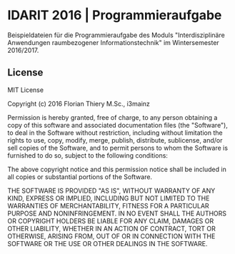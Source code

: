 # IDARIT 2016 | Programmieraufgabe

Beispieldateien für die Programmieraufgabe des Moduls "Interdisziplinäre Anwendungen raumbezogener Informationstechnik" im Wintersemester 2016/2017.

## License

MIT License

Copyright (c) 2016 Florian Thiery M.Sc., i3mainz

Permission is hereby granted, free of charge, to any person obtaining a copy
of this software and associated documentation files (the "Software"), to deal
in the Software without restriction, including without limitation the rights
to use, copy, modify, merge, publish, distribute, sublicense, and/or sell
copies of the Software, and to permit persons to whom the Software is
furnished to do so, subject to the following conditions:

The above copyright notice and this permission notice shall be included in all
copies or substantial portions of the Software.

THE SOFTWARE IS PROVIDED "AS IS", WITHOUT WARRANTY OF ANY KIND, EXPRESS OR
IMPLIED, INCLUDING BUT NOT LIMITED TO THE WARRANTIES OF MERCHANTABILITY,
FITNESS FOR A PARTICULAR PURPOSE AND NONINFRINGEMENT. IN NO EVENT SHALL THE
AUTHORS OR COPYRIGHT HOLDERS BE LIABLE FOR ANY CLAIM, DAMAGES OR OTHER
LIABILITY, WHETHER IN AN ACTION OF CONTRACT, TORT OR OTHERWISE, ARISING FROM,
OUT OF OR IN CONNECTION WITH THE SOFTWARE OR THE USE OR OTHER DEALINGS IN THE
SOFTWARE.